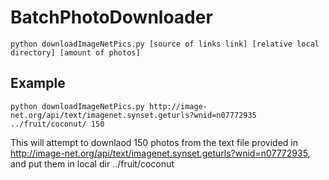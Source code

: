# BatchPhotoDownloader

```python downloadImageNetPics.py [source of links link] [relative local directory] [amount of photos]```

## Example
```python downloadImageNetPics.py http://image-net.org/api/text/imagenet.synset.geturls?wnid=n07772935 ../fruit/coconut/ 150```

This will attempt to downlaod 150 photos from the text file provided in http://image-net.org/api/text/imagenet.synset.geturls?wnid=n07772935, and put them in local dir ../fruit/coconut